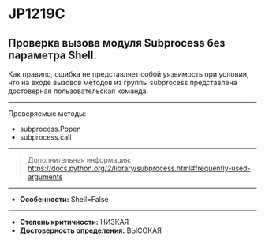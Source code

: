 # JP1219C
## Проверка вызова модуля Subprocess без параметра Shell.
Как правило, ошибка не представляет собой уязвимость при условии, что на входе вызовов
методов из группы subprocess представлена достоверная пользовательская команда.  

---
Проверяемые методы:

* subprocess.Popen
* subprocess.call
---
> Дополнительная информация:
> <https://docs.python.org/2/library/subprocess.html#frequently-used-arguments>
---
* __Особенности:__ Shell=False
<!---
NOTE!! CHANGE TO HIGH
-->
---
* __Степень критичности:__ НИЗКАЯ
* __Достоверность определения:__ ВЫСОКАЯ